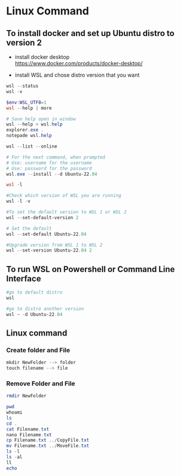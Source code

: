 # Linux Command

## To install docker and set up Ubuntu distro to version 2

- install docker desktop <br/>
<https://www.docker.com/products/docker-desktop/>

- install WSL and chose distro version that you want

```powershell
wsl --status
wsl -v

$env:WSL_UTF8=1
wsl --help | more

# Save help open in window
wsl --help > wsl.help
explorer.exe .
notepade wsl.help

wsl --list --online 

# For the next command, when prompted
# Use: username for the username 
# Use: password for the password
wsl.exe --install --d Ubuntu-22.04

wsl -l

#Check which version of WSL you are running
wsl -l -v

#To set the default version to WSL 1 or WSL 2 
wsl --set-default-version 2

# Set the default
wsl --set-default Ubuntu-22.04

#Upgrade version from WSL 1 to WSL 2
wsl --set-version Ubuntu-22.04 2
```

## To run WSL on Powershell or Command Line Interface  

```powershell
#go to default distro
wsl

#go to distro another version
wsl ~ -d Ubuntu-22.04
```

## Linux command

### Create folder and File

```powershell
mkdir NewFolder --> folder
touch filename --> file
```

### Remove Folder and File

```powershell
rmdir NewFolder
```

```powershell
pwd
whoami
ls
cd .
cat Filename.txt
nano Filename.txt
cp Filename.txt ../CopyFile.txt
mv Filename.txt ../MoveFile.txt
ls -l
ls -al
ll
echo
```

